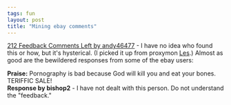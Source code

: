 ```yaml
---
tags: fun
layout: post
title: "Mining ebay comments"
---
```




<a href="http://cgi2.ebay.com/aw-cgi/eBayISAPI.dll?ViewFeedbackMemberLeft&memberId=andy46477&items=250">212 Feedback Comments Left by andy46477</a> - I have no idea who found this or how, but it's hysterical. (I picked it up from proxymon <a href="http://www.decafbad.com/blog/">Les</a>.) Almost as good are the bewildered responses from some of the ebay users:

<p><b>Praise:</b> Pornography is bad because God will kill you and eat your bones. TERIFFIC SALE!<br>
<b>Response by bishop2</b> - I have not dealt with this person. Do not understand the "feedback."</p>


